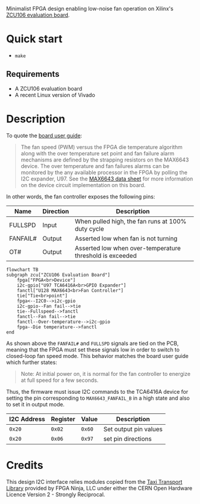 Minimalist FPGA design enabling low-noise fan operation on Xilinx's [ZCU106 evaluation board][x-zcu106].

# Quick start

- `make`

## Requirements

- A ZCU106 evaluation board
- A recent Linux version of Vivado

# Description

To quote the [board user guide][x-ug1244]:

> The fan speed (PWM) versus the FPGA die temperature algorithm along with the over temperature set point and fan failure alarm mechanisms are defined by the strapping resistors on the MAX6643 device. The over temperature and fan failures alarms can be monitored by the any available processor in the FPGA by polling the I2C expander, U97. See the [MAX6643 data sheet][max6643-ds] for more information on the device circuit implementation on this board.

In other words, the fan controller exposes the following pins:

| Name     | Direction | Description                                              |
| -------- | --------- | -------------------------------------------------------- |
| FULLSPD  | Input     |  When pulled high, the fan runs at 100% duty cycle       |
| FANFAIL# | Output    |  Asserted low when fan is not turning                    |
| OT#      | Output    | Asserted low when over-temperature threshold is exceeded |

```mermaid
flowchart TB
subgraph zcu["ZCU106 Evaluation Board"]
    fpga["FPGA<br>Device"]
    i2c-gpio["U97 TCA6416A<br>GPIO Expander"]
    fanctl["U128 MAX6643<br>Fan Controller"]
    tie["Tie<br>point"]
    fpga<--I2C0-->i2c-gpio
    i2c-gpio--Fan fail-->tie
    tie--Fullspeed-->fanctl
    fanctl--Fan fail-->tie
    fanctl--Over-temperature-->i2c-gpio
    fpga--Die temperature-->fanctl
end
```

As shown above the `FANFAIL#` and `FULLSPD` signals are tied on the PCB, meaning that the FPGA must set these signals low in order to switch to closed-loop fan speed mode. This behavior matches the board user guide which further states:

> Note: At initial power on, it is normal for the fan controller to energize at full speed for a few
seconds.

Thus, the firmware must issue I2C commands to the TCA6416A device for setting the pin corresponding to `MAX6643_FANFAIL_B` in a high state and also to set it in output mode.

| I2C Address | Register | Value | Description |
| ----------- | -------- | ----- | ----------- |
| `0x20` | `0x02` | `0x60` | Set output pin values |
| `0x20` | `0x06` | `0x97` | set pin directions |

# Credits

This design I2C interface relies modules copied from the [Taxi Transport Library](https://github.com/fpganinja/taxi) provided by FPGA Ninja, LLC under either the CERN Open Hardware Licence Version 2 - Strongly Reciprocal.

[//]: # (External Links)

[max6643-ds]: https://www.analog.com/media/en/technical-documentation/data-sheets/MAX6643-MAX6645.pdf
[x-zcu106]: https://www.xilinx.com/products/boards-and-kits/zcu106.html
[x-ug1244]: https://docs.amd.com/v/u/en-US/ug1244-zcu106-eval-bd